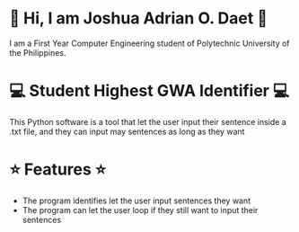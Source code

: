 # :wave: Hi, I am Joshua Adrian O. Daet :wave:
I am a First Year Computer Engineering student of Polytechnic University of the Philippines.

# :computer: Student Highest GWA Identifier :computer:
This Python software is a tool that let the user input their sentence inside a .txt file, and they can input may sentences as long as they want

# :star: Features :star:
* The program identifies let the user input sentences they want
* The program can let the user loop if they still want to input their sentences